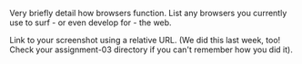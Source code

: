 Very briefly detail how browsers function. List any browsers you currently use to surf - or even develop for - the web.

Link to your screenshot using a relative URL. (We did this last week, too! Check your assignment-03 directory if you can't remember how you did it).
